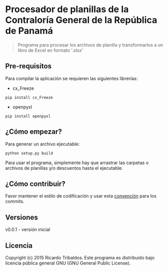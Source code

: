 # Procesador de planillas de la Contraloría General de la República de Panamá

> Programa para procesar los archivos de planilla y transformarlos a un libro de Excel en formato '.xlsx'

## Pre-requisitos
Para compilar la aplicación se requieren las siguientes librerías:
* cx_Freeze
```shell
pip install cx_Freeze
```
* openpyxl
```shell
pip install openpyxl
```

## ¿Cómo empezar?
Para generar un archivo ejecutable:
```shell
python setup.py build
```

Para usar el programa, simplemente hay que arrastrar las carpetas o archivos de planillas y/o descuentos hasta el ejecutable.

## ¿Cómo contribuir?
Favor mantener el estilo de codificación y usar esta [convención] para los commits.

## Versiones
v0.0.1 - versión inicial

## Licencia
Copyright (c) 2015 Ricardo Tribaldos. Este programa es distribuido bajo licencia pública general GNU (GNU General Public License).

[convención]:https://docs.google.com/document/d/1QrDFcIiPjSLDn3EL15IJygNPiHORgU1_OOAqWjiDU5Y